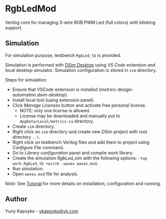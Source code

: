 # RgbLedMod

Verilog core for managing 3-wire RGB PWM Led (full colors) with blinking support.

## Simulation

For simulation purpose, testbench `RgbLed_tb` is provided.

Simulation is performed with [DSim Desktop](https://www.metrics.ca/) using _VS Code_ extension and local desktop simulator. Simulation configuration is stored in `sim` directory.

Steps for simulation:

* Ensure that VSCode extension is installed (*metrics-design-automation.dsim-desktop*).
* Install local tool (using extension panel).
* Click *Manage Licenses* button and activate free personal license.
    * NOTE: only one license is allowed.
    * License may be downloaded and manually put to `AppData/Local/metrics-ca` directory.
* Create `sim` directory.
* Right click on `sim` directory and create new *DSim* project with root directory `..\`.
* Right click on testbench Verilog files and add them to project using *Configure File* command.
* Go to *Library configuration* panel and compile *work* library.
* Create the simulation *RgbLed_sim* with the following options: `-top work.RgbLed_tb +acc+b -waves waves.mxd`.
* Run simulation.
* Open `waves.mxd` file for analysis.

*Note:* See [Tutorial](https://help.metrics.ca/support/solutions/articles/154000141163) for more details on installation, configuration and running.

## Author

Yuriy Kapoyko - ykapoyko@vk.com
